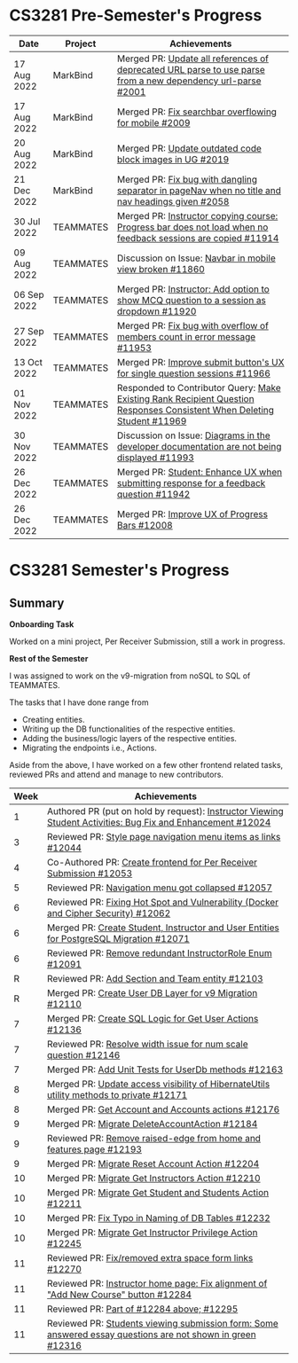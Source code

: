# CS3281 Pre-Semester's Progress

| Date        | Project   | Achievements                                                                                                                                                                 |
| ----------- | --------- | ---------------------------------------------------------------------------------------------------------------------------------------------------------------------------- |
| 17 Aug 2022 | MarkBind  | Merged PR: [Update all references of deprecated URL parse to use parse from a new dependency url-parse #2001](https://github.com/MarkBind/markbind/pull/2001)                |
| 17 Aug 2022 | MarkBind  | Merged PR: [Fix searchbar overflowing for mobile #2009](https://github.com/MarkBind/markbind/pull/2009)                                                                      |
| 20 Aug 2022 | MarkBind  | Merged PR: [Update outdated code block images in UG #2019](https://github.com/MarkBind/markbind/pull/2019)                                                                   |
| 21 Dec 2022 | MarkBind  | Merged PR: [Fix bug with dangling separator in pageNav when no title and nav headings given #2058](https://github.com/MarkBind/markbind/pull/2058)                           |
| 30 Jul 2022 | TEAMMATES | Merged PR: [Instructor copying course: Progress bar does not load when no feedback sessions are copied #11914](https://github.com/TEAMMATES/teammates/pull/11914)            |
| 09 Aug 2022 | TEAMMATES | Discussion on Issue: [Navbar in mobile view broken #11860](https://github.com/TEAMMATES/teammates/issues/11860)                                                              |
| 06 Sep 2022 | TEAMMATES | Merged PR: [Instructor: Add option to show MCQ question to a session as dropdown #11920](https://github.com/TEAMMATES/teammates/pull/11920)                                  |
| 27 Sep 2022 | TEAMMATES | Merged PR: [Fix bug with overflow of members count in error message #11953](https://github.com/TEAMMATES/teammates/pull/11953)                                               |
| 13 Oct 2022 | TEAMMATES | Merged PR: [Improve submit button's UX for single question sessions #11966](https://github.com/TEAMMATES/teammates/pull/11966)                                               |
| 01 Nov 2022 | TEAMMATES | Responded to Contributor Query: [Make Existing Rank Recipient Question Responses Consistent When Deleting Student #11969](https://github.com/TEAMMATES/teammates/pull/11969) |
| 30 Nov 2022 | TEAMMATES | Discussion on Issue: [Diagrams in the developer documentation are not being displayed #11993](https://github.com/TEAMMATES/teammates/issues/11993)                           |
| 26 Dec 2022 | TEAMMATES | Merged PR: [Student: Enhance UX when submitting response for a feedback question #11942](https://github.com/TEAMMATES/teammates/pull/11942)                                  |
| 26 Dec 2022 | TEAMMATES | Merged PR: [Improve UX of Progress Bars #12008](https://github.com/TEAMMATES/teammates/pull/12008)                                                                           |

# CS3281 Semester's Progress

## Summary

**Onboarding Task**

Worked on a mini project, Per Receiver Submission, still a work in progress.

**Rest of the Semester**

I was assigned to work on the v9-migration from noSQL to SQL of TEAMMATES.

The tasks that I have done range from

- Creating entities.
- Writing up the DB functionalities of the respective entities.
- Adding the business/logic layers of the respective entities.
- Migrating the endpoints i.e., Actions.

Aside from the above, I have worked on a few other frontend related tasks, reviewed PRs and attend and manage to new contributors.

| Week | Achievements                                                                                                                                                     |
| ---- | ---------------------------------------------------------------------------------------------------------------------------------------------------------------- |
| 1    | Authored PR (put on hold by request): [Instructor Viewing Student Activities: Bug Fix and Enhancement #12024](https://github.com/TEAMMATES/teammates/pull/12024) |
| 3    | Reviewed PR: [Style page navigation menu items as links #12044](https://github.com/TEAMMATES/teammates/pull/12044)                                               |
| 4    | Co-Authored PR: [Create frontend for Per Receiver Submission #12053](https://github.com/TEAMMATES/teammates/pull/12053)                                          |
| 5    | Reviewed PR: [Navigation menu got collapsed #12057](https://github.com/TEAMMATES/teammates/pull/12057)                                                           |
| 6    | Reviewed PR: [Fixing Hot Spot and Vulnerability (Docker and Cipher Security) #12062](https://github.com/TEAMMATES/teammates/pull/12062)                          |
| 6    | Merged PR: [Create Student, Instructor and User Entities for PostgreSQL Migration #12071](https://github.com/TEAMMATES/teammates/pull/12071)                     |
| 6    | Reviewed PR: [Remove redundant InstructorRole Enum #12091](https://github.com/TEAMMATES/teammates/pull/12091)                                                    |
| R    | Reviewed PR: [Add Section and Team entity #12103](https://github.com/TEAMMATES/teammates/pull/12103)                                                             |
| R    | Merged PR: [Create User DB Layer for v9 Migration #12110](https://github.com/TEAMMATES/teammates/pull/12110)                                                     |
| 7    | Merged PR: [Create SQL Logic for Get User Actions #12136](https://github.com/TEAMMATES/teammates/pull/12136)                                                     |
| 7    | Reviewed PR: [Resolve width issue for num scale question #12146](https://github.com/TEAMMATES/teammates/pull/12146)                                              |
| 7    | Merged PR: [Add Unit Tests for UserDb methods #12163](https://github.com/TEAMMATES/teammates/pull/12163)                                                         |
| 8    | Merged PR: [Update access visibility of HibernateUtils utility methods to private #12171](https://github.com/TEAMMATES/teammates/pull/12171)                     |
| 8    | Merged PR: [Get Account and Accounts actions #12176](https://github.com/TEAMMATES/teammates/pull/12176)                                                          |
| 9    | Merged PR: [Migrate DeleteAccountAction #12184](https://github.com/TEAMMATES/teammates/pull/12184)                                                               |
| 9    | Reviewed PR: [Remove raised-edge from home and features page #12193](https://github.com/TEAMMATES/teammates/pull/12193)                                          |
| 9    | Merged PR: [Migrate Reset Account Action #12204](https://github.com/TEAMMATES/teammates/pull/12204)                                                              |
| 10   | Merged PR: [Migrate Get Instructors Action #12210](https://github.com/TEAMMATES/teammates/pull/12210)                                                            |
| 10   | Merged PR: [Migrate Get Student and Students Action #12211](https://github.com/TEAMMATES/teammates/pull/12211)                                                   |
| 10   | Merged PR: [Fix Typo in Naming of DB Tables #12232](https://github.com/TEAMMATES/teammates/pull/12232)                                                           |
| 10   | Merged PR: [Migrate Get Instructor Privilege Action #12245](https://github.com/TEAMMATES/teammates/pull/12245)                                                   |
| 11   | Reviewed PR: [Fix/removed extra space form links #12270](https://github.com/TEAMMATES/teammates/pull/12270)                                                      |
| 11   | Reviewed PR: [Instructor home page: Fix alignment of "Add New Course" button #12284](https://github.com/TEAMMATES/teammates/pull/12284)                          |
| 11   | Reviewed PR: [Part of #12284 above; #12295](https://github.com/TEAMMATES/teammates/pull/12295)                                                                   |
| 11   | Reviewed PR: [Students viewing submission form: Some answered essay questions are not shown in green #12316](https://github.com/TEAMMATES/teammates/pull/12316)  |
